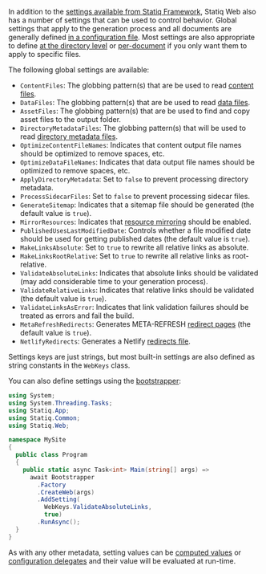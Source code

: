 In addition to the [settings available from Statiq Framework](xref:settings), Statiq Web also has a number of settings that can be used to control behavior. Global settings that apply to the generation process and all documents are generally defined [in a configuration file](xref:settings#configuration-files). Most settings are also appropriate to define [at the directory level](xref:web-directory-metadata) or [per-document](xref:web-front-matter) if you only want them to apply to specific files.

The following global settings are available:

- `ContentFiles`: The globbing pattern(s) that are be used to read [content files](xref:web-content).
- `DataFiles`: The globbing pattern(s) that are be used to read [data files](xref:web-data).
- `AssetFiles`: The globbing pattern(s) that are be used to find and copy asset files to the output folder.
- `DirectoryMetadataFiles`: The globbing pattern(s) that will be used to read [directory metadata files](xref:web-directory-metadata).
- `OptimizeContentFileNames`: Indicates that content output file names should be optimized to remove spaces, etc.
- `OptimizeDataFileNames`: Indicates that data output file names should be optimized to remove spaces, etc.
- `ApplyDirectoryMetadata`: Set to `false` to prevent processing directory metadata.
- `ProcessSidecarFiles`: Set to `false` to prevent processing sidecar files.
- `GenerateSitemap`: Indicates that a sitemap file should be generated (the default value is `true`).
- `MirrorResources`: Indicates that [resource mirroring](xref:web-resource-mirroring) should be enabled.
- `PublishedUsesLastModifiedDate`: Controls whether a file modified date should be used for getting published dates (the default value is `true`).
- `MakeLinksAbsolute`: Set to `true` to rewrite all relative links as absolute.
- `MakeLinksRootRelative`: Set to `true` to rewrite all relative links as root-relative.
- `ValidateAbsoluteLinks`: Indicates that absolute links should be validated (may add considerable time to your generation process).
- `ValidateRelativeLinks`: Indicates that relative links should be validated (the default value is `true`).
- `ValidateLinksAsError`: Indicates that link validation failures should be treated as errors and fail the build.
- `MetaRefreshRedirects`: Generates META-REFRESH [redirect pages](xref:web-redirects) (the default value is `true`).
- `NetlifyRedirects`: Generates a Netlify [redirects file](xref:web-redirects).

Settings keys are just strings, but most built-in settings are also defined as string constants in the `WebKeys` class.

You can also define settings using the [bootstrapper](xref:specifying-settings):

```csharp
using System;
using System.Threading.Tasks;
using Statiq.App;
using Statiq.Common;
using Statiq.Web;

namespace MySite
{
  public class Program
  {
    public static async Task<int> Main(string[] args) =>
      await Bootstrapper
        .Factory
        .CreateWeb(args)
        .AddSetting(
          WebKeys.ValidateAbsoluteLinks,
          true)
        .RunAsync();
  }
}
```

As with any other metadata, setting values can be [computed values](xref:metadata-values#computed-values) or [configuration delegates](xref:configuration-delegates) and their value will be evaluated at run-time.
